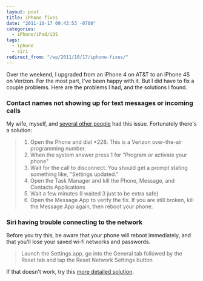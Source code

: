 ```yaml
---
layout: post
title: iPhone fixes
date: "2011-10-17 09:43:53 -0700"
categories:
  - iPhone/iPad/iOS
tags:
  - iphone
  - siri
redirect_from: "/wp/2011/10/17/iphone-fixes/"
---
```


Over the weekend, I upgraded from an iPhone 4 on AT&T to an iPhone 4S on Verizon. For the most part, I've been happy with it. But I did have to fix a couple problems. Here are the problems I had, and the solutions I found.

### Contact names not showing up for text messages or incoming calls

My wife, myself, and [several other people](https://discussions.apple.com/message/16372713) had this issue. Fortunately there's a solution:

> 1. Open the Phone and dial \*228. This is a Verizon over-the-air programming number.
> 2. When the system answer press 1 for "Program or activate your phone"
> 3. Wait for the call to disconnect. You should get a prompt stating something like, "Settings updated."
> 4. Open the Task Manager and kill the Phone, Message, and Contacts Applications
> 5. Wait a few minutes (I waited 3 just to be extra safe)
> 6. Open the Message App to verify the fix.
>    If you are still broken, kill the Message App again, then reboot your phone.

### Siri having trouble connecting to the network

Before you try this, be aware that your phone will reboot immediately, and that you'll lose your saved wi-fi networks and passwords.

> Launch the Settings.app, go into the General tab followed by the Reset tab and tap the Reset Network Settings button

If that doesn't work, try this [more detailed solution](http://www.ijailbreak.com/how-to/fix-siri-not-working-problem/).
